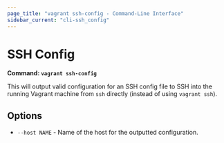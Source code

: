 ```yaml
---
page_title: "vagrant ssh-config - Command-Line Interface"
sidebar_current: "cli-ssh_config"
---
```


# SSH Config

**Command: `vagrant ssh-config`**

This will output valid configuration for an SSH config file to SSH
into the running Vagrant machine from `ssh` directly (instead of
using `vagrant ssh`).

## Options

* `--host NAME` - Name of the host for the outputted configuration.
